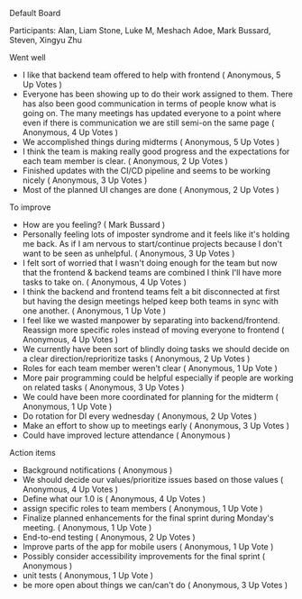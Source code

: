 
Default Board

Participants: Alan, Liam Stone, Luke M, Meshach Adoe, Mark Bussard, Steven, Xingyu Zhu

 Went well
- I like that backend team offered to help with frontend  ( Anonymous, 5 Up Votes  ) 
- Everyone has been showing up to do their work assigned to them. There has also been good communication in terms of people know what is going on. The many meetings has updated everyone to a point where even if there is communication we are still semi-on the same page  ( Anonymous, 4 Up Votes  ) 
- We accomplished things during midterms  ( Anonymous, 5 Up Votes  ) 
- I think the team is making really good progress  and the expectations for each team member is clear.  ( Anonymous, 2 Up Votes  ) 
- Finished updates with the CI/CD pipeline and seems to be working nicely  ( Anonymous, 3 Up Votes  ) 
- Most of the planned UI changes are done  ( Anonymous, 2 Up Votes  ) 

 To improve
- How are you feeling?  ( Mark Bussard ) 
- Personally feeling lots of imposter syndrome and it feels like it's holding me back. As if I am nervous to start/continue projects because I don't want to be seen as unhelpful.  ( Anonymous, 3 Up Votes  ) 
- I felt sort of worried that I wasn't doing enough for the team  but now that the frontend & backend teams are combined I think I'll have more tasks to take on.  ( Anonymous, 4 Up Votes  ) 
- I think the backend and frontend teams felt a bit disconnected at first  but having the design meetings helped keep both teams in sync with one another.  ( Anonymous, 1 Up Vote  ) 
- I feel like we wasted manpower by separating into backend/frontend. Reassign more specific roles instead of moving everyone to frontend  ( Anonymous, 4 Up Votes  ) 
- We currently have been sort of blindly doing tasks  we should decide on a clear direction/reprioritize tasks  ( Anonymous, 2 Up Votes  ) 
- Roles for each team member weren't clear  ( Anonymous, 1 Up Vote  ) 
- More pair programming could be helpful  especially if people are working on related tasks  ( Anonymous, 3 Up Votes  ) 
- We could have been more coordinated for planning for the midterm  ( Anonymous, 1 Up Vote  ) 
- Do rotation for DI every wednesday  ( Anonymous, 2 Up Votes  ) 
- Make an effort to show up to meetings early  ( Anonymous, 3 Up Votes  ) 
- Could have improved lecture attendance  ( Anonymous ) 

 Action items
- Background notifications  ( Anonymous ) 
- We should decide our values/prioritize issues based on those values  ( Anonymous, 4 Up Votes  ) 
- Define what our 1.0 is  ( Anonymous, 4 Up Votes  ) 
- assign specific roles to team members  ( Anonymous, 1 Up Vote  ) 
- Finalize planned enhancements for the final sprint during Monday's meeting.  ( Anonymous, 1 Up Vote  ) 
- End-to-end testing  ( Anonymous, 2 Up Votes  ) 
- Improve parts of the app for mobile users  ( Anonymous, 1 Up Vote  ) 
- Possibly consider accessibility improvements for the final sprint  ( Anonymous ) 
- unit tests  ( Anonymous, 1 Up Vote  ) 
- be more open about things we can/can't do  ( Anonymous, 3 Up Votes  ) 

